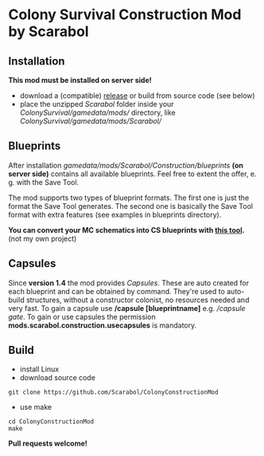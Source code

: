 # Colony Survival Construction Mod by Scarabol

## Installation

**This mod must be installed on server side!**

* download a (compatible) [release](https://github.com/Scarabol/ColonyConstructionMod/releases) or build from source code (see below)
* place the unzipped *Scarabol* folder inside your *ColonySurvival/gamedata/mods/* directory, like *ColonySurvival/gamedata/mods/Scarabol/*

## Blueprints

After installation *gamedata/mods/Scarabol/Construction/blueprints* **(on server side)** contains all available blueprints. Feel free to extent the offer, e. g. with the Save Tool.

The mod supports two types of blueprint formats. The first one is just the format the Save Tool generates. The second one is basically the Save Tool format with extra features (see examples in blueprints directory).

**You can convert your MC schematics into CS blueprints with [this tool](https://github.com/Log234/Schematic-Converter).** (not my own project)

## Capsules

Since **version 1.4** the mod provides *Capsules*. These are auto created for each blueprint and can be obtained by command. They're used to auto-build structures, without a constructor colonist, no resources needed and very fast. To gain a capsule use **/capsule [blueprintname]** e.g. */capsule gate*. To gain or use capsules the permission **mods.scarabol.construction.usecapsules** is mandatory.

## Build

* install Linux
* download source code
```Shell
git clone https://github.com/Scarabol/ColonyConstructionMod
```
* use make
```Shell
cd ColonyConstructionMod
make
```

**Pull requests welcome!**

